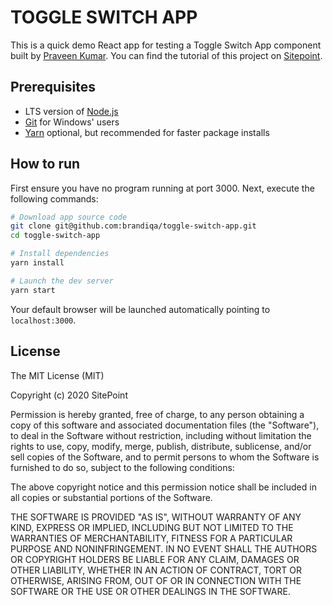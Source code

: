 # TOGGLE SWITCH APP

This is a quick demo React app for testing a Toggle Switch App component built by [Praveen Kumar](https://github.com/praveenscience). You can find the tutorial of this project on [Sitepoint](https://www.sitepoint.com/react-toggle-switch-reusable-component/).

## Prerequisites

- LTS version of [Node.js](https://nodejs.org/en/download/)
- [Git](https://git-scm.com/download/win) for Windows' users
- [Yarn](https://classic.yarnpkg.com/en/docs/install) optional, but recommended for faster package installs

## How to run

First ensure you have no program running at port 3000. Next, execute the following commands:

```bash
# Download app source code
git clone git@github.com:brandiqa/toggle-switch-app.git
cd toggle-switch-app

# Install dependencies
yarn install

# Launch the dev server
yarn start
```

Your default browser will be launched automatically pointing to `localhost:3000`.

## License

The MIT License (MIT)

Copyright (c) 2020 SitePoint

Permission is hereby granted, free of charge, to any person obtaining a copy of this software and associated documentation files (the "Software"), to deal in the Software without restriction, including without limitation the rights to use, copy, modify, merge, publish, distribute, sublicense, and/or sell copies of the Software, and to permit persons to whom the Software is furnished to do so, subject to the following conditions:

The above copyright notice and this permission notice shall be included in all copies or substantial portions of the Software.

THE SOFTWARE IS PROVIDED "AS IS", WITHOUT WARRANTY OF ANY KIND, EXPRESS OR IMPLIED, INCLUDING BUT NOT LIMITED TO THE WARRANTIES OF MERCHANTABILITY, FITNESS FOR A PARTICULAR PURPOSE AND NONINFRINGEMENT. IN NO EVENT SHALL THE AUTHORS OR COPYRIGHT HOLDERS BE LIABLE FOR ANY CLAIM, DAMAGES OR OTHER LIABILITY, WHETHER IN AN ACTION OF CONTRACT, TORT OR OTHERWISE, ARISING FROM, OUT OF OR IN CONNECTION WITH THE SOFTWARE OR THE USE OR OTHER DEALINGS IN THE SOFTWARE.
